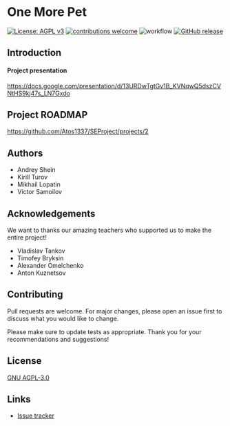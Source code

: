 # One More Pet
[![License: AGPL v3](https://img.shields.io/badge/License-AGPL_v3-blue.svg)](https://www.gnu.org/licenses/agpl-3.0)
[![contributions welcome](https://img.shields.io/badge/contributions-welcome-brightgreen.svg?style=flat)](https://github.com/Atos1337/SEProject/pulls)
![workflow](https://github.com/Atos1337/SEProject/actions/workflows/github-actions.yml/badge.svg)
[![GitHub release](https://img.shields.io/github/v/release/Atos1337/SEProject)](https://github.com/Atos1337/SEProject/releases)


## Introduction

#### Project presentation
https://docs.google.com/presentation/d/13URDwTgtGv1B_KVNqwQ5dszCVNtHS9kj47s_LN7Gxdo

## Project ROADMAP
https://github.com/Atos1337/SEProject/projects/2

## Authors
- Andrey Shein
- Kirill Turov
- Mikhail Lopatin
- Victor Samoilov

## Acknowledgements
We want to thanks our amazing teachers who supported us to make the entire project!
- Vladislav Tankov
- Timofey Bryksin
- Alexander Omelchenko
- Anton Kuznetsov

## Contributing
Pull requests are welcome. For major changes, please open an issue first to discuss what you would like to change.

Please make sure to update tests as appropriate. Thank you for your recommendations and suggestions!

## License
[GNU AGPL-3.0](https://www.gnu.org/licenses/agpl-3.0)

## Links
* [Issue tracker](https://github.com/Atos1337/SEProject/issues)
